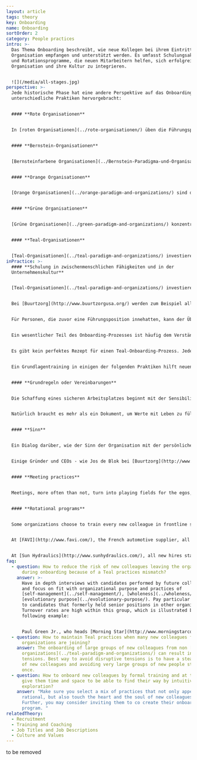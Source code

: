 ```yaml
---
layout: article
tags: theory
key: Onboarding
name: Onboarding
sortOrder: 2
category: People practices
intro: >-
  Das Thema Onboarding beschreibt, wie neue Kollegen bei ihrem Eintritt in eine
  Organisation empfangen und unterstützt werden. Es umfasst Schulungsaktivitäten
  und Rotationsprogramme, die neuen Mitarbeitern helfen, sich erfolgreich in die
  Organisation und ihre Kultur zu integrieren.


  ![](/media/all-stages.jpg)
perspective: >-
  Jede historische Phase hat eine andere Perspektive auf das Onboarding und sehr
  unterschiedliche Praktiken hervorgebracht:


  #### **Rote Organisationen**


  In [roten Organisationen](../rote-organisationen/) üben die Führungspersonen ständig ihre Macht aus, um die Kontrolle zu behalten. Sie umgeben sich oft mit Familienmitgliedern und vertrauenswürdigen Beratern und erkaufen sich deren Loyalität, indem sie die Einnahmen teilen. Der Onboarding-Prozess beinhaltet in der Regel ein Ritual der Loyalität gegenüber der Führungsperson. Mythische Geschichten über die Macht der Führungskraft machen die Runde und sind Teil des Onboarding-Prozesses.


  #### **Bernstein-Organisationen**


  [Bernsteinfarbene Organisationen](../Bernstein-Paradigma-und-Organisationen/) legen Wert auf Ordnung und Vorhersehbarkeit. Jeder hat seinen Platz in einer Hierarchie, die klar definierte Rollen und Verantwortlichkeiten hat. Beim Onboarding geht es darum, die Anforderungen der Rolle und die damit verbundenen Erwartungen zu erlernen. Das bedeutet oft, dass persönliche Bedürfnisse und Gefühle zugunsten der Organisation zurückgestellt werden müssen. Von den Mitarbeitern wird erwartet, dass sie die Regeln befolgen und in ihrer "Box" bleiben.


  #### **Orange Organisationen**


  [Orange Organisationen](../orange-paradigm-and-organizations/) sind durch Wettbewerb und Leistungsstreben gekennzeichnet. Innovation ist der Schlüssel, um an der Spitze zu bleiben. Der Onboarding-Prozess ist oft funktional. Die Mitarbeiter erhalten vielleicht ein paar Broschüren über die Geschichte, das Leitbild und die Werte des Unternehmens, oder es findet eine zweistündige Sitzung statt, in der ein leitender Angestellter über diese Themen spricht. Aber meistens sind die ersten Schritte ganz alltäglich: Papiere müssen unterschrieben, ein Schreibtisch und ein Computer gefunden und es muss ein Passwort vergeben werden für den Zugang zum Firmennetzwerk. Sobald die neue Mitarbeiterin bereit ist, muss sie versuchen, etwas Zeit im Terminkalender ihrer Vorgesetzten zu gewinnen, um eine Einweisung in ihre Aufgaben zu erhalten.


  #### **Grüne Organisationen**


  [Grüne Organisationen](../green-paradigm-and-organizations/) konzentrieren sich auf Kultur und Stärkung der Handlungskompetenz, um die Motivation der Mitarbeiter zu fördern. Die Vermittlung des Ansatzes und der Fähigkeiten der dienenden Mitarbeiterführung ist ein wichtiger Aspekt des Onboardings von Führungspersonen. Die Führungskräfte spielen ihrerseits eine wichtige Rolle bei der Aufnahme neuer Mitarbeiter in die Organisation und helfen ihnen, die Kultur zu verstehen. Beim Onboarding geht es oft darum, eine Gemeinschaft aufzubauen und der neuen Familie offen zu begegnen.


  #### **Teal-Organisationen**


  [Teal-Organisationen](../teal-paradigm-and-organizations/) investieren viel Zeit in die Aufnahme und Schulung neuer Kollegen. Dazu gehört oft das Erlernen neuer zwischenmenschlicher Fähigkeiten, das Verständnis dafür, was Selbstmanagement in der Praxis bedeutet, und das Durchlaufen eines Rotationsprogramms. Diese Programme vermitteln allgemeine Fähigkeiten und bieten den neuen Kollegen die Möglichkeit, ein breites Spektrum an Menschen kennenzulernen. Neuankömmlinge werden auch in die Praktiken des [Selbstmanagements](../Selbstmanagement/), der [Ganzheitlichkeit](../Ganzheitlichkeit/) und des [evolutionären Sinns](../evolutionärer-Sinn/) eingeführt. Sie werden eingeladen, ihre Berufung und ihre Talente in Bezug auf den Sinn und die Tätigkeiten der Organisation zu betrachten.
inPractice: >-
  #### **Schulung in zwischenmenschlichen Fähigkeiten und in der
  Unternehmenskultur**


  [Teal-Organisationen](../teal-paradigm-and-organizations/) investieren viel Zeit und Energie in die Einführung neuer Kollegen. Die ersten Tage und Wochen sind entscheidend, um ihnen zu helfen, einen neuen und oft sehr unterschiedlichen Arbeitsplatz zu verstehen. Im Mittelpunkt des Onboarding-Prozesses steht eine Form der Schulung, die den Kollegen hilft, die neue Umgebung, in die sie eingetreten sind, zu verstehen und sich darin zurechtzufinden.


  Bei [Buurtzorg](http://www.buurtzorgusa.org/) werden zum Beispiel alle neuen Teammitglieder in Problemlösungs- und Besprechungspraktiken geschult, damit sie in einem Team ohne eine Chefin arbeiten können. Alle neuen Mitarbeiter bei [Heiligenfeld](http://www.heiligenfeld.com/) durchlaufen sechs Schulungsmodule, die Themen wie " Selbststeuerung" und "Umgang mit Misserfolgen" beinhalten. Alle neuen Mitarbeiter bei [Morning Star](http://www.morningstarco.com/) nehmen an einem Seminar über die Grundlagen des [Selbstmanagements](../Selbstmanagement/) teil.


  Für Personen, die zuvor eine Führungsposition innehatten, kann der Übergang besonders schwierig sein. Sie müssen lernen, wie man Dinge erledigt, ohne auf Anweisung und Kontrolle zurückzugreifen.


  Ein wesentlicher Teil des Onboarding-Prozesses ist häufig dem Verständnis des Konzepts des [evolutionären Sinns](../evolutionärer-sinn/) gewidmet. Neue Mitarbeiter werden ermutigt, ihre persönliche Berufung zum Ausdruck zu bringen, um herauszufinden, inwieweit diese mit dem Zweck der Organisation übereinstimmt, und um zu lernen, wie sie sich gegenseitig unterstützen und fördern können.


  Es gibt kein perfektes Rezept für einen Teal-Onboarding-Prozess. Jede Organisation wählt eine Reihe von Tätigkeiten aus, die darauf abzielen, neue Fähigkeiten zu vermitteln und dabei das Herz und die Seele der neuen Mitarbeiter zu berühren. Eine gute Möglichkeit, einen Onboarding-Prozess zu entwickeln, besteht darin, die Mitarbeiter, insbesondere die neuen, zu bitten, ihr eigenes Onboarding-Programm und ihre eigenen Aktivitäten mitzugestalten.


  Ein Grundlagentraining in einigen der folgenden Praktiken hilft neuen Kollegen, die in einer Teal-Organisation anfangen.


  #### **Grundregeln oder Vereinbarungen**


  Die Schaffung eines sicheren Arbeitsplatzes beginnt mit der Sensibilisierung aller Mitarbeiter für die Worte und Handlungen, die ein sicheres Arbeitsumfeld schaffen oder untergraben. Teal-Organisationen verwenden viel Zeit und Energie auf die Schulung aller Mitarbeiter in einer Reihe von Grundregeln oder Vereinbarungen, die eine gesunde und produktive Zusammenarbeit fördern. Diese Grundregeln sind eine greifbare Anwendung der [Kultur und Werte](../Kultur-und-Werte/) der Organisation. In einigen Organisationen werden sie schließlich in einem Dokument festgehalten.


  Natürlich braucht es mehr als ein Dokument, um Werte mit Leben zu füllen. Viele untersuchte Teal-Organisationen haben sich dafür entschieden, gleich am Anfang zu beginnen: Alle neu eingestellten Mitarbeiter werden im Rahmen der Einarbeitung zu einer Schulung über die Unternehmenswerte und Grundregeln eingeladen, was dazu beiträgt, gemeinsame Bezugspunkte und eine gemeinsame Sprache in der gesamten Organisation zu schaffen. Diese Grundregeln und Werte werden regelmäßig überprüft, um sicherzustellen, dass sie den evolutionären Zweck der Organisation bestmöglich widerspiegeln und ihm dienen.


  #### **Sinn**


  Ein Dialog darüber, wie der Sinn der Organisation mit der persönlichen Berufung der neuen Kollegen übereinstimmt, kann eine großartige gegenseitige Einführung sein. [Teal-Organisationen](../teal-paradigm-and-organizations/) werden als etwas angesehen, das ein eigenes Leben und einen eigenen Sinn für die Richtung hat. Anstatt zu versuchen, die Zukunft vorherzusagen und zu kontrollieren, werden die Mitglieder der Organisation eingeladen, zuzuhören und zu verstehen, was die Organisation werden will. Indem sie den evolutionären Sinn verstehen, können sie erkennen, wie sie dazu beitragen und gleichzeitig ihre eigene persönliche Berufung erfüllen können.


  Einige Gründer und CEOs - wie Jos de Blok bei [Buurtzorg](http://www.buurtzorgusa.org/) und Yvon Chouinard bei [Patagonia](http://eu.patagonia.com/enGB/home) - halten dieses Modul für so wichtig, dass sie sich dazu entscheiden, an jeder Onboarding-Sitzung teilnehmen.


  #### **Meeting practices**


  Meetings, more often than not, turn into playing fields for the egos, pushing souls into hiding. For that reason, almost all researched [Teal organizations](../teal-paradigm-and-organizations/) have instituted specific meeting practices to help participants keep their egos in check and interact with each other from a place of wholeness. For new hires, it is important to know about practices such as moments of silence, and structured decisions making. This enables them to contribute to productive meetings.


  #### **Rotational programs**


  Some organizations choose to train every new colleague in frontline skills. The goal is to build relationships with other employees across the company and to build understanding of how the company operates. This understanding enables people to develop new ideas and suggestions more effectively.


  At [FAVI](http://www.favi.com/), the French automotive supplier, all engineers and administrative workers have been trained to operate at least one machine on the shop floor. This builds community and allows everyone to help on the shop floor when demand is high.


  At [Sun Hydraulics](http://www.sunhydraulics.com/), all new hires start with a “manufacturing tour”, no matter what their future role will be. This approach builds understanding and a sense of community across the organization. It is not uncommon for people to take on a different role to the one they were hired for after this process.
faq:
  - question: How to reduce the risk of new colleagues leaving the organization
      during onboarding because of a Teal practices mismatch?
    answer: >-
      Have in depth interviews with candidates performed by future colleagues
      and focus on fit with organizational purpose and practices of
      [self-management](../self-management/), [wholeness](../wholeness/) and
      [evolutionary purpose](../evolutionary-purpose/). Pay particular attention
      to candidates that formerly held senior positions in other organizations.
      Turnover rates are high within this group, which is illustrated by the
      following example:


      Paul Green Jr., who heads [Morning Star](http://www.morningstarco.com/)’s Self-Management Institute, estimates that close to 50 percent of people who formerly had senior positions in other organizations (VP levels or above) end up leaving the organization after a year or two “because they have a hard time adapting to a system where they can’t play God".
  - question: How to maintain Teal practices when many new colleagues from non teal
      organizations are joining?
    answer: The onboarding of large groups of new colleagues from non [Teal
      organizations](../teal-paradigm-and-organizations/) can result in
      tensions. Best way to avoid disruptive tensions is to have a steady intake
      of new colleagues and avoiding very large groups of new people starting at
      once.
  - question: How to onboard new colleagues by formal training and at the same time
      give them time and space to be able to find their way by intuitive
      exploration?
    answer: "Make sure you select a mix of practices that not only appeal to the
      rational, but also touch the heart and the soul of new colleagues.
      Further, you may consider inviting them to co create their onboarding
      program. "
relatedTheory:
  - Recruitment
  - Training and Coaching
  - Job Titles and Job Descriptions
  - Culture and Values
---
```

to be removed